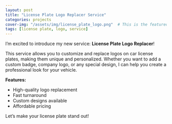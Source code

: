 ```yaml
---
layout: post
title: "License Plate Logo Replacer Service"
categories: projects
cover-img: "/assets/img/license_plate_logo.png"  # This is the featured image for homepage and post
tags: [license plate, logo, service]
---
```


I’m excited to introduce my new service: **License Plate Logo Replacer**!

This service allows you to customize and replace logos on car license plates, making them unique and personalized. Whether you want to add a custom badge, company logo, or any special design, I can help you create a professional look for your vehicle.

**Features:**
- High-quality logo replacement
- Fast turnaround
- Custom designs available
- Affordable pricing

Let’s make your license plate stand out!
